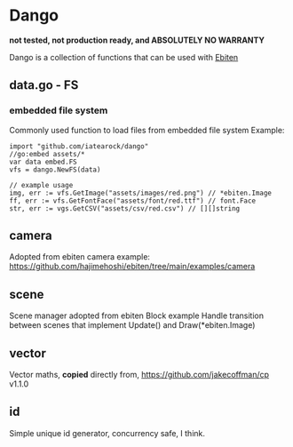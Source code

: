 # Dango 
**not tested, not production ready, and ABSOLUTELY NO WARRANTY**

Dango is a collection of functions that can be used with [Ebiten](ebiten.org)

## data.go - FS
### embedded file system
Commonly used function to load files from embedded file system
Example:
```
import "github.com/iatearock/dango"
//go:embed assets/*
var data embed.FS
vfs = dango.NewFS(data)

// example usage
img, err := vfs.GetImage("assets/images/red.png") // *ebiten.Image
ff, err := vfs.GetFontFace("assets/font/red.ttf") // font.Face
str, err := vgs.GetCSV("assets/csv/red.csv") // [][]string
```

## camera
Adopted from ebiten camera example:
https://github.com/hajimehoshi/ebiten/tree/main/examples/camera

## scene
Scene manager adopted from ebiten Block example
Handle transition between scenes that implement Update() and Draw(*ebiten.Image)

## vector
Vector maths, **copied** directly from, 
https://github.com/jakecoffman/cp v1.1.0

## id
Simple unique id generator, concurrency safe, I think.